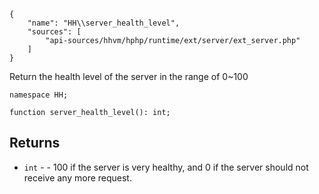 ``` yamlmeta
{
    "name": "HH\\server_health_level",
    "sources": [
        "api-sources/hhvm/hphp/runtime/ext/server/ext_server.php"
    ]
}
```




Return the health level of the server in the range of 0~100




``` Hack
namespace HH;

function server_health_level(): int;
```




## Returns




+ ` int ` - - 100 if the server is very healthy, and 0 if the
  server should not receive any more request.
<!-- HHAPIDOC -->
